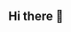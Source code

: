 ## Hi there 👋

<!--
**Verhoni/Verhoni** is a ✨ _special_ ✨ repository because its `README.md` (this file) appears on your GitHub profile.

Here are some ideas to get you started:

- 🔭 I’m currently working on GitHub
- 🌱 I’m currently learning Java
- 👯 I’m looking to collaborate on JavaScript
- 🤔 I’m looking for help with Mrs. Bekirova
- 💬 Ask me about my responsibilities
- 📫 How to reach me: my email: ibroshev09@gmail.com
- 😄 Pronouns: 
- ⚡ Fun fact: ...
-->
